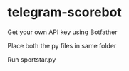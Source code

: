 # telegram-scorebot

<p>Get your own API key using Botfather</p>
<p>Place both the py files in same folder</p>
<p>Run sportstar.py</p>
